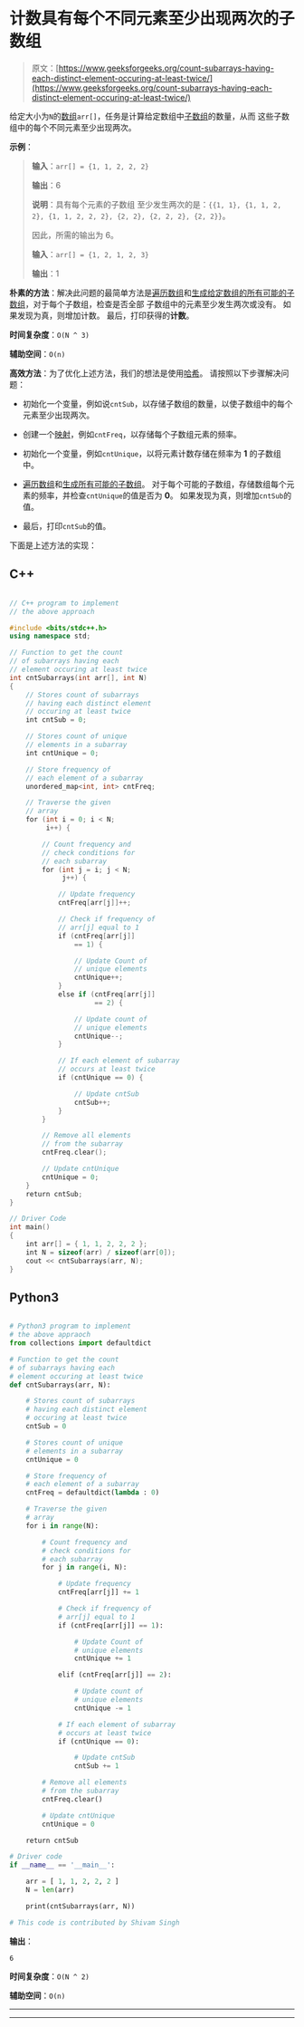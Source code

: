 # 计数具有每个不同元素至少出现两次的子数组

> 原文：[https://www.geeksforgeeks.org/count-subarrays-having-each-distinct-element-occuring-at-least-twice/](https://www.geeksforgeeks.org/count-subarrays-having-each-distinct-element-occuring-at-least-twice/)

给定大小为`N`的[数组](https://www.geeksforgeeks.org/array-data-structure/)`arr[]`，任务是计算给定数组中[子数组](https://www.geeksforgeeks.org/subarraysubstring-vs-subsequence-and-programs-to-generate-them/)的数量，从而 这些子数组中的每个不同元素至少出现两次。

**示例**：

> **输入**：`arr[] = {1, 1, 2, 2, 2}`
>
> **输出**：6
>
> **说明**：具有每个元素的子数组 至少发生两次的是：`{{1, 1}, {1, 1, 2, 2}, {1, 1, 2, 2, 2}, {2, 2}, {2, 2, 2}, {2, 2}}`。
>
> 因此，所需的输出为 6。
> 
> **输入**：`arr[] = {1, 2, 1, 2, 3}`
>
> **输出**：1

**朴素的方法**：解决此问题的最简单方法是[遍历数组](https://www.geeksforgeeks.org/c-program-to-traverse-an-array/)和[生成给定数组的所有可能的子数组](https://www.geeksforgeeks.org/generating-subarrays-using-recursion/)，对于每个子数组，检查是否全部 子数组中的元素至少发生两次或没有。 如果发现为真，则增加计数。 最后，打印获得的**计数**。

**时间复杂度**：`O(N ^ 3)`

**辅助空间**：`O(n)`

**高效方法**：为了优化上述方法，我们的想法是使用[哈希](https://www.geeksforgeeks.org/hashing-data-structure/)。 请按照以下步骤解决问题：

*   初始化一个变量，例如说`cntSub`，以存储子数组的数量，以使子数组中的每个元素至少出现两次。

*   创建一个[映射](https://www.geeksforgeeks.org/map-associative-containers-the-c-standard-template-library-stl/)，例如`cntFreq`，以存储每个子数组元素的频率。

*   初始化一个变量，例如`cntUnique`，以将元素计数存储在频率为 **1** 的子数组中。

*   [遍历数组](https://www.geeksforgeeks.org/c-program-to-traverse-an-array/)和[生成所有可能的子数组](https://www.geeksforgeeks.org/generating-subarrays-using-recursion/)。 对于每个可能的子数组，存储数组每个元素的频率，并检查`cntUnique`的值是否为 **0**。 如果发现为真，则增加`cntSub`的值。

*   最后，打印`cntSub`的值。

下面是上述方法的实现：

## C++

```cpp

// C++ program to implement 
// the above approach 

#include <bits/stdc++.h> 
using namespace std; 

// Function to get the count 
// of subarrays having each 
// element occuring at least twice 
int cntSubarrays(int arr[], int N) 
{ 
    // Stores count of subarrays 
    // having each distinct element 
    // occuring at least twice 
    int cntSub = 0; 

    // Stores count of unique 
    // elements in a subarray 
    int cntUnique = 0; 

    // Store frequency of 
    // each element of a subarray 
    unordered_map<int, int> cntFreq; 

    // Traverse the given 
    // array 
    for (int i = 0; i < N; 
         i++) { 

        // Count frequency and 
        // check conditions for 
        // each subarray 
        for (int j = i; j < N; 
             j++) { 

            // Update frequency 
            cntFreq[arr[j]]++; 

            // Check if frequency of 
            // arr[j] equal to 1 
            if (cntFreq[arr[j]] 
                == 1) { 

                // Update Count of 
                // unique elements 
                cntUnique++; 
            } 
            else if (cntFreq[arr[j]] 
                     == 2) { 

                // Update count of 
                // unique elements 
                cntUnique--; 
            } 

            // If each element of subarray 
            // occurs at least twice 
            if (cntUnique == 0) { 

                // Update cntSub 
                cntSub++; 
            } 
        } 

        // Remove all elements 
        // from the subarray 
        cntFreq.clear(); 

        // Update cntUnique 
        cntUnique = 0; 
    } 
    return cntSub; 
} 

// Driver Code 
int main() 
{ 
    int arr[] = { 1, 1, 2, 2, 2 }; 
    int N = sizeof(arr) / sizeof(arr[0]); 
    cout << cntSubarrays(arr, N); 
}

```

## Python3

```py

# Python3 program to implement 
# the above appraoch 
from collections import defaultdict 

# Function to get the count 
# of subarrays having each 
# element occuring at least twice  
def cntSubarrays(arr, N): 

    # Stores count of subarrays 
    # having each distinct element 
    # occuring at least twice 
    cntSub = 0

    # Stores count of unique 
    # elements in a subarray 
    cntUnique = 0

    # Store frequency of 
    # each element of a subarray 
    cntFreq = defaultdict(lambda : 0) 

    # Traverse the given 
    # array 
    for i in range(N): 

        # Count frequency and 
        # check conditions for 
        # each subarray 
        for j in range(i, N): 

            # Update frequency 
            cntFreq[arr[j]] += 1

            # Check if frequency of 
            # arr[j] equal to 1 
            if (cntFreq[arr[j]] == 1): 

                # Update Count of 
                # unique elements 
                cntUnique += 1

            elif (cntFreq[arr[j]] == 2): 

                # Update count of 
                # unique elements 
                cntUnique -= 1

            # If each element of subarray 
            # occurs at least twice 
            if (cntUnique == 0): 

                # Update cntSub 
                cntSub += 1

        # Remove all elements 
        # from the subarray 
        cntFreq.clear() 

        # Update cntUnique 
        cntUnique = 0

    return cntSub 

# Driver code 
if __name__ == '__main__': 

    arr = [ 1, 1, 2, 2, 2 ] 
    N = len(arr) 

    print(cntSubarrays(arr, N)) 

# This code is contributed by Shivam Singh

```

**输出**： 

```
6

```

**时间复杂度**：`O(N ^ 2)`

**辅助空间**：`O(n)`



* * *

* * *



